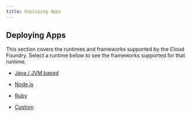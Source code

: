 ```yaml
---
title: Deploying Apps
---
```


## Deploying Apps

This section covers the runtimes and frameworks supported by the Cloud Foundry. Select a runtime below to see the frameworks supported for that runtime. 

* [Java / JVM based](jvm/index.html)

* [Node.js](javascript/index.html)

* [Ruby](ruby/index.html)

* [Custom](custom/index.html)

